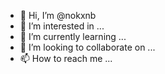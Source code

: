 - 👋 Hi, I’m @nokxnb
- 👀 I’m interested in ...
- 🌱 I’m currently learning ...
- 💞️ I’m looking to collaborate on ...
- 📫 How to reach me ...

<!---
nokxnb/nokxnb is a ✨ special ✨ repository because its `README.md` (this file) appears on your GitHub profile.
You can click the Preview link to take a look at your changes.
--->
